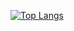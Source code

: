 
<!-- [![KyleBing's GitHub stats](https://github-readme-stats.vercel.app/api?username=KyleBing)](https://kylebing.cn) -->

[![Top Langs](https://github-readme-stats.vercel.app/api/top-langs/?username=KyleBing&layout=compact)](https://kylebing.cn)

<!-- [![Readme Card](https://github-readme-stats.vercel.app/api/pin/?username=KyleBing&repo=iphone)](https://github.com/KyleBing/iphone) -->
<!-- [![Readme Card](https://github-readme-stats.vercel.app/api/pin/?username=KyleBing&repo=ipad)](https://github.com/KyleBing/ipad) -->
<!-- [![Readme Card](https://github-readme-stats.vercel.app/api/pin/?username=KyleBing&repo=apple-chip)](https://github.com/KyleBing/apple-chip) -->
<!-- [![Readme Card](https://github-readme-stats.vercel.app/api/pin/?username=KyleBing&repo=airpods)](https://github.com/KyleBing/airpods) -->
